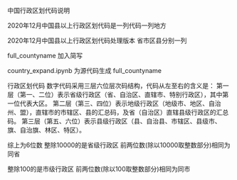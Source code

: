 中国行政区划代码说明



2020年12月中国县以上行政区划代码是一列代码一列地方

2020年12月中国县以上行政区划代码处理版本 省市区县分别一列

full_countyname 加入简写

country_expand.ipynb 为源代码生成 full_countyname 









行政区划代码 
数字代码采用三层六位层次码结构，代码从左至右的含义是：
第一层（第一、二位）表示省级行政区（省、自治区、直辖市、特别行政区），其中第一位代表大区。
第二层（第三、四位）表示地级行政区（地级市、地区、自治州、盟），直辖市的市辖区、县的汇总码，及省（自治区）直辖县级行政区的汇总码。
第三层（第五、六位）表示县级行政区（县、自治县、市辖区、县级市、旗、自治旗、林区、特区）。

综上为6位数
整除10000的是省级行政区
前两位数(除以10000取整数部分)相同为同省

整除100的是市级行政区
前两位数(除以100取整数部分)相同为同市